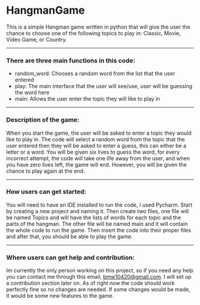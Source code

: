# HangmanGame
This is a simple Hangman game written in python that will give the user the chance to choose one of the following topics to play in: Classic, Movie, Video Game, or Country. 

----
### There are three main functions in this code:
- random_word: Chooses a random word from the list that the user entered                          
- play: The main interface that the user will see/use, user will be guessing the word here  
- main: Allows the user enter the topic they will like to play in
----
### Description of the game:
When you start the game, the user will be asked to enter a topic they would like to play in. The code will select a random word from the topic that the user entered then they will be asked to enter a guess, this can either be a letter or a word. You will be given six lives to guess the word, for every incorrect attempt, the code will take one life away from the user, and when you have zero lives left, the game will end. However, you will be given the chance to play again at the end. 

----
### How users can get started:
You will need to have an IDE installed to run the code, I used Pycharm. Start by creating a new project and naming it. Then create two files, one file will be named Topics and will have the lists of words for each topic and the parts of the hangman. The other file will be named main and it will contain the whole code to run the game. Then insert the code into their proper files and after that, you should be able to play the game.

----
### Where users can get help and contribution:
Im currently the only person working on this project, so if you need any help you can contact me through this email, bmw10420@gmail.com. I will set up a contribution section later on. As of right now the code should work perfectly fine so no changes are needed. If some changes would be made, it would be some new features to the game. 
